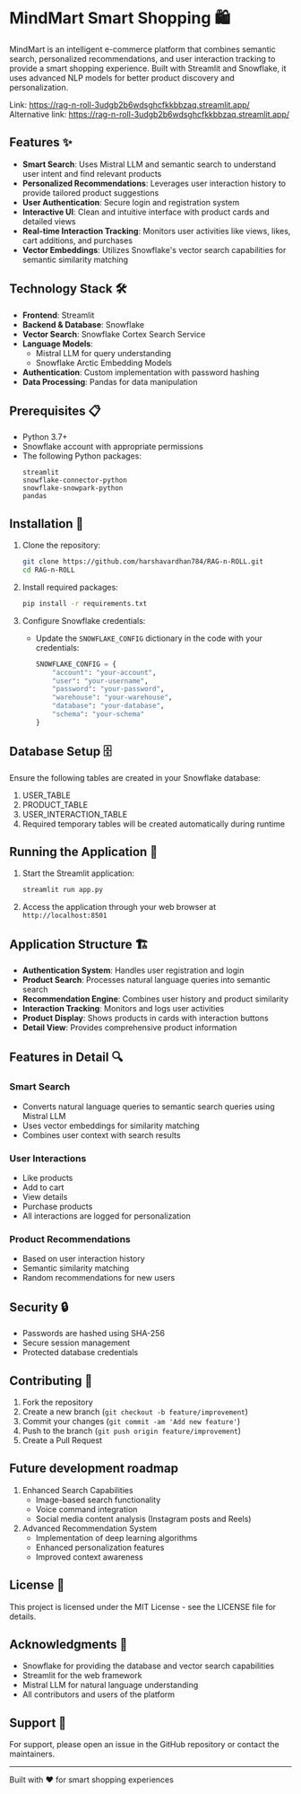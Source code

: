 # MindMart Smart Shopping 🛍️

MindMart is an intelligent e-commerce platform that combines semantic search, personalized recommendations, and user interaction tracking to provide a smart shopping experience. Built with Streamlit and Snowflake, it uses advanced NLP models for better product discovery and personalization.

Link: https://rag-n-roll-3udgb2b6wdsghcfkkbbzaq.streamlit.app/
Alternative link: https://rag-n-roll-3udgb2b6wdsghcfkkbbzaq.streamlit.app/ 

## Features ✨

- **Smart Search**: Uses Mistral LLM and semantic search to understand user intent and find relevant products
- **Personalized Recommendations**: Leverages user interaction history to provide tailored product suggestions
- **User Authentication**: Secure login and registration system
- **Interactive UI**: Clean and intuitive interface with product cards and detailed views
- **Real-time Interaction Tracking**: Monitors user activities like views, likes, cart additions, and purchases
- **Vector Embeddings**: Utilizes Snowflake's vector search capabilities for semantic similarity matching

## Technology Stack 🛠️

- **Frontend**: Streamlit
- **Backend & Database**: Snowflake
- **Vector Search**: Snowflake Cortex Search Service
- **Language Models**: 
  - Mistral LLM for query understanding
  - Snowflake Arctic Embedding Models
- **Authentication**: Custom implementation with password hashing
- **Data Processing**: Pandas for data manipulation

## Prerequisites 📋

- Python 3.7+
- Snowflake account with appropriate permissions
- The following Python packages:
  ```
  streamlit
  snowflake-connector-python
  snowflake-snowpark-python
  pandas
  ```

## Installation 🔧

1. Clone the repository:
   ```bash
   git clone https://github.com/harshavardhan784/RAG-n-ROLL.git
   cd RAG-n-ROLL
   ```

2. Install required packages:
   ```bash
   pip install -r requirements.txt
   ```

3. Configure Snowflake credentials:
   - Update the `SNOWFLAKE_CONFIG` dictionary in the code with your credentials:
     ```python
     SNOWFLAKE_CONFIG = {
         "account": "your-account",
         "user": "your-username",
         "password": "your-password",
         "warehouse": "your-warehouse",
         "database": "your-database",
         "schema": "your-schema"
     }
     ```

## Database Setup 🗄️

Ensure the following tables are created in your Snowflake database:

1. USER_TABLE
2. PRODUCT_TABLE
3. USER_INTERACTION_TABLE
4. Required temporary tables will be created automatically during runtime

## Running the Application 🚀

1. Start the Streamlit application:
   ```bash
   streamlit run app.py
   ```

2. Access the application through your web browser at `http://localhost:8501`

## Application Structure 🏗️

- **Authentication System**: Handles user registration and login
- **Product Search**: Processes natural language queries into semantic search
- **Recommendation Engine**: Combines user history and product similarity
- **Interaction Tracking**: Monitors and logs user activities
- **Product Display**: Shows products in cards with interaction buttons
- **Detail View**: Provides comprehensive product information

## Features in Detail 🔍

### Smart Search
- Converts natural language queries to semantic search queries using Mistral LLM
- Uses vector embeddings for similarity matching
- Combines user context with search results

### User Interactions
- Like products
- Add to cart
- View details
- Purchase products
- All interactions are logged for personalization

### Product Recommendations
- Based on user interaction history
- Semantic similarity matching
- Random recommendations for new users

## Security 🔒

- Passwords are hashed using SHA-256
- Secure session management
- Protected database credentials

## Contributing 🤝

1. Fork the repository
2. Create a new branch (`git checkout -b feature/improvement`)
3. Commit your changes (`git commit -am 'Add new feature'`)
4. Push to the branch (`git push origin feature/improvement`)
5. Create a Pull Request


## Future development roadmap
1. Enhanced Search Capabilities
   - Image-based search functionality
   - Voice command integration
   - Social media content analysis (Instagram posts and Reels)
2. Advanced Recommendation System
   - Implementation of deep learning algorithms
   - Enhanced personalization features
   - Improved context awareness

## License 📄

This project is licensed under the MIT License - see the LICENSE file for details.


## Acknowledgments 🙏

- Snowflake for providing the database and vector search capabilities
- Streamlit for the web framework
- Mistral LLM for natural language understanding
- All contributors and users of the platform

## Support 💬

For support, please open an issue in the GitHub repository or contact the maintainers.

---

Built with ❤️ for smart shopping experiences
